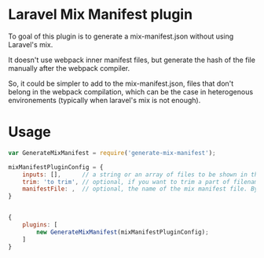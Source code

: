 # Laravel Mix Manifest plugin

To goal of this plugin is to generate a mix-manifest.json
without using Laravel's mix.

It doesn't use webpack inner manifest files, but generate the hash
of the file manually after the webpack compiler.

So, it could be simpler to add to the mix-manifest.json, files
that don't belong in the webpack compilation, which can be
the case in heterogenous environements (typically when laravel's mix
is not enough).

# Usage

```js
var GenerateMixManifest = require('generate-mix-manifest');

mixManifestPluginConfig = {
    inputs: [],      // a string or an array of files to be shown in the manifest
    trim: 'to trim', // optional, if you want to trim a part of filename in output
    manifestFile: ,  // optional, the name of the mix manifest file. By default 'mix-manifest.json'
}


{
    plugins: [
        new GenerateMixManifest(mixManifestPluginConfig);
    ]
}
```
